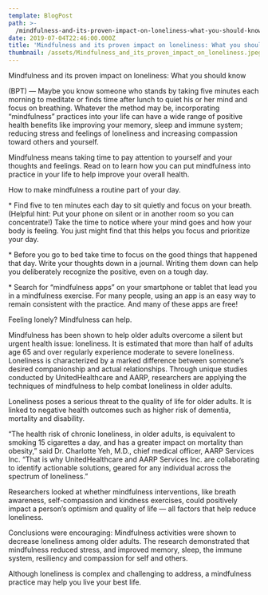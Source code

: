 ```yaml
---
template: BlogPost
path: >-
  /mindfulness-and-its-proven-impact-on-loneliness-what-you-should-know-d449c55fd316
date: 2019-07-04T22:46:00.000Z
title: 'Mindfulness and its proven impact on loneliness: What you should know'
thumbnail: /assets/Mindfulness_and_its_proven_impact_on_loneliness.jpeg
---
```

<!--StartFragment-->

Mindfulness and its proven impact on loneliness: What you should know

(BPT) — Maybe you know someone who stands by taking five minutes each morning to meditate or finds time after lunch to quiet his or her mind and focus on breathing. Whatever the method may be, incorporating “mindfulness” practices into your life can have a wide range of positive health benefits like improving your memory, sleep and immune system; reducing stress and feelings of loneliness and increasing compassion toward others and yourself.

Mindfulness means taking time to pay attention to yourself and your thoughts and feelings. Read on to learn how you can put mindfulness into practice in your life to help improve your overall health.

How to make mindfulness a routine part of your day.

\* Find five to ten minutes each day to sit quietly and focus on your breath. (Helpful hint: Put your phone on silent or in another room so you can concentrate!) Take the time to notice where your mind goes and how your body is feeling. You just might find that this helps you focus and prioritize your day.

\* Before you go to bed take time to focus on the good things that happened that day. Write your thoughts down in a journal. Writing them down can help you deliberately recognize the positive, even on a tough day.

\* Search for “mindfulness apps” on your smartphone or tablet that lead you in a mindfulness exercise. For many people, using an app is an easy way to remain consistent with the practice. And many of these apps are free!

Feeling lonely? Mindfulness can help.

Mindfulness has been shown to help older adults overcome a silent but urgent health issue: loneliness. It is estimated that more than half of adults age 65 and over regularly experience moderate to severe loneliness. Loneliness is characterized by a marked difference between someone’s desired companionship and actual relationships. Through unique studies conducted by UnitedHealthcare and AARP, researchers are applying the techniques of mindfulness to help combat loneliness in older adults.

Loneliness poses a serious threat to the quality of life for older adults. It is linked to negative health outcomes such as higher risk of dementia, mortality and disability.

“The health risk of chronic loneliness, in older adults, is equivalent to smoking 15 cigarettes a day, and has a greater impact on mortality than obesity,” said Dr. Charlotte Yeh, M.D., chief medical officer, AARP Services Inc. “That is why UnitedHealthcare and AARP Services Inc. are collaborating to identify actionable solutions, geared for any individual across the spectrum of loneliness.”

Researchers looked at whether mindfulness interventions, like breath awareness, self-compassion and kindness exercises, could positively impact a person’s optimism and quality of life — all factors that help reduce loneliness.

Conclusions were encouraging: Mindfulness activities were shown to decrease loneliness among older adults. The research demonstrated that mindfulness reduced stress, and improved memory, sleep, the immune system, resiliency and compassion for self and others.

Although loneliness is complex and challenging to address, a mindfulness practice may help you live your best life.

<!--EndFragment-->
